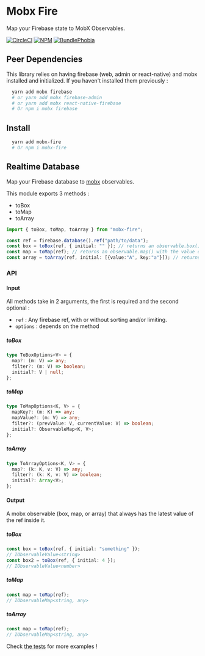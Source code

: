 # Mobx Fire

Map your Firebase state to MobX Observables.

[![CircleCI][circleci-badge]][circleci-href]
[![NPM][npm-version-badge]][npm-href]
[![BundlePhobia][bundlephobia-badge]][bundlephobia-href]

## Peer Dependencies

This library relies on having firebase (web, admin or react-native) and mobx installed and initialized. If you haven't installed them previously :

```sh
  yarn add mobx firebase
  # or yarn add mobx firebase-admin
  # or yarn add mobx react-native-firebase
  # Or npm i mobx firebase
```

## Install

```sh
  yarn add mobx-fire
  # Or npm i mobx-fire
```

## Realtime Database

Map your Firebase database to [mobx](https://github.com/developit/unistore#usage) observables.

This module exports 3 methods :

- toBox
- toMap
- toArray

```typescript
import { toBox, toMap, toArray } from "mobx-fire";

const ref = firebase.database().ref("path/to/data");
const box = toBox(ref, { initial: "" }); // returns an observable.box() with the value of the firebase node
const map = toMap(ref); // returns an observable.map() with the value of the firebase node
const array = toArray(ref, initial: [{value:"A", key:"a"}]); // returns an ordered observable.array() with the value of the firebase node
```

### API

#### Input

All methods take in 2 arguments, the first is required and the second optional :

- `ref` : Any firebase ref, with or without sorting and/or limiting.
- `options` : depends on the method

##### toBox

```typescript
type ToBoxOptions<V> = {
  map?: (m: V) => any;
  filter?: (m: V) => boolean;
  initial?: V | null;
};
```

##### toMap

```typescript
type ToMapOptions<K, V> = {
  mapKey?: (m: K) => any;
  mapValue?: (m: V) => any;
  filter?: (prevValue: V, currentValue: V) => boolean;
  initial?: ObservableMap<K, V>;
};
```

##### toArray

```typescript
type ToArrayOptions<K, V> = {
  map?: (k: K, v: V) => any;
  filter?: (k: K, v: V) => boolean;
  initial?: Array<V>;
};
```

#### Output

A mobx observable (box, map, or array) that always has the latest value of the ref inside it.

##### toBox

```typescript
const box = toBox(ref, { initial: "something" });
// IObservableValue<string>
const box2 = toBox(ref, { initial: 4 });
// IObservableValue<number>
```

##### toMap

```typescript
const map = toMap(ref);
// IObservableMap<string, any>
```

##### toArray

```typescript
const map = toMap(ref);
// IObservableMap<string, any>
```

Check [the tests](__tests__) for more examples !

[circleci-href]: https://circleci.com/gh/rakannimer/mobx-fire
[circleci-badge]: https://img.shields.io/circleci/project/github/rakannimer/mobx-fire.svg
[npm-href]: https://www.npmjs.com/package/mobx-fire
[npm-version-badge]: https://img.shields.io/npm/v/mobx-fire.svg
[npm-license-badge]: https://img.shields.io/github/license/rakannimer/mobx-fire.svg
[bundlephobia-badge]: https://img.shields.io/bundlephobia/minzip/mobx-fire.svg
[bundlephobia-href]: https://bundlephobia.com/result?p=mobx-fire

